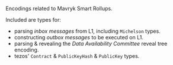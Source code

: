 Encodings related to Mavryk Smart Rollups.

Included are types for:

- parsing *inbox messages* from L1, including `Michelson` types.
- constructing *outbox messages* to be executed on L1.
- parsing & revealing the *Data Availability Committee* reveal tree encoding.
- tezos' `Contract` & `PublicKeyHash` & `PublicKey` types.
